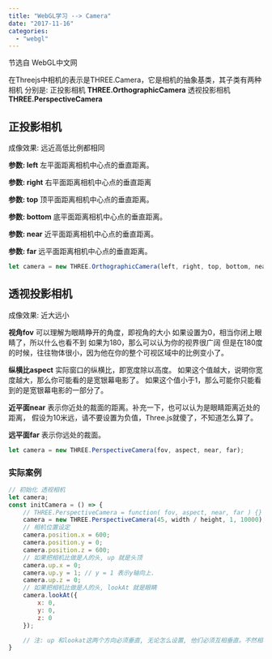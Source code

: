 ```yaml
---
title: "WebGL学习 --> Camera"
date: "2017-11-16"
categories: 
  - "webgl"
---
```


节选自 WebGL中文网

在Threejs中相机的表示是THREE.Camera，它是相机的抽象基类，其子类有两种相机 分别是: 正投影相机 **THREE.OrthographicCamera** 透视投影相机 **THREE.PerspectiveCamera**

## **正投影相机**

成像效果: 远近高低比例都相同

**参数: left** 左平面距离相机中心点的垂直距离。

**参数: right** 右平面距离相机中心点的垂直距离

**参数: top** 顶平面距离相机中心点的垂直距离。

**参数: bottom** 底平面距离相机中心点的垂直距离。

**参数: near** 近平面距离相机中心点的垂直距离。

**参数: far** 远平面距离相机中心点的垂直距离。

```javascript
let camera = new THREE.OrthographicCamera(left, right, top, bottom, near, far);
```

## **透视投影相机**

成像效果: 近大远小

**视角fov** 可以理解为眼睛睁开的角度，即视角的大小 如果设置为0，相当你闭上眼睛了，所以什么也看不到 如果为180，那么可以认为你的视界很广阔 但是在180度的时候，往往物体很小，因为他在你的整个可视区域中的比例变小了。

**纵横比aspect** 实际窗口的纵横比，即宽度除以高度。 如果这个值越大，说明你宽度越大，那么你可能看的是宽银幕电影了。 如果这个值小于1，那么可能你只能看到的是宽银幕电影的一部分了。

**近平面near** 表示你近处的裁面的距离。补充一下，也可以认为是眼睛距离近处的距离， 假设为10米远，请不要设置为负值，Three.js就傻了，不知道怎么算了。

**远平面far** 表示你远处的裁面。

```javascript
let camera = new THREE.PerspectiveCamera(fov, aspect, near, far);
```

### **实际案例**

```javascript
// 初始化 透视相机
let camera;
const initCamera = () => {
    // THREE.PerspectiveCamera = function( fov, aspect, near, far ) {}
    camera = new THREE.PerspectiveCamera(45, width / height, 1, 10000);
    // 相机位置设定
    camera.position.x = 600;
    camera.position.y = 0;
    camera.position.z = 600;
    // 如果把相机比做是人的头, up 就是头顶
    camera.up.x = 0;
    camera.up.y = 1; // y = 1 表示y轴向上.
    camera.up.z = 0;
    // 如果把相机比做是人的头, lookAt 就是眼睛
    camera.lookAt({
        x: 0,
        y: 0,
        z: 0
    });

    // 注: up 和lookat这两个方向必须垂直, 无论怎么设置, 他们必须互相垂直。不然相机看到的结果无法预知。
}
```
